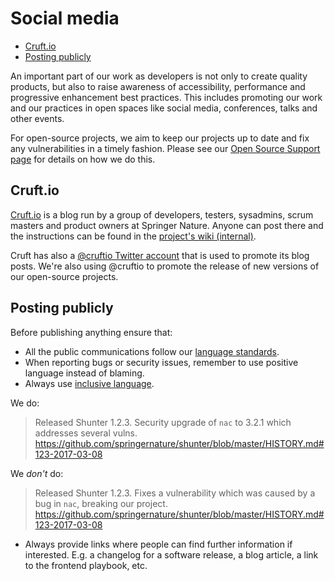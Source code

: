 # Social media

* [Cruft.io](#cruft-io)
* [Posting publicly](#posting-publicly)

An important part of our work as developers is not only to create quality products, but also to raise awareness of accessibility, performance and progressive enhancement best practices. This includes promoting our work and our practices in open spaces like social media, conferences, talks and other events.

For open-source projects, we aim to keep our projects up to date and fix any vulnerabilities in a timely fashion. Please see our [Open Source Support page](https://github.com/springernature/frontend-playbook/blob/master/practices/open-source-support.md) for details on how we do this.

## Cruft.io

[Cruft.io](http://cruft.io) is a blog run by a group of developers, testers, sysadmins, scrum masters and product owners at Springer Nature. Anyone can post there and the instructions can be found in the [project's wiki (internal)](https://github.com/springernature/cruft/).

Cruft has also a [@cruftio Twitter account](https://twitter.com/cruftio) that is used to promote its blog posts. We're also using @cruftio to promote the release of new versions of our open-source projects.

## Posting publicly

Before publishing anything ensure that:

* All the public communications follow our [language standards](house-style.md).
* When reporting bugs or security issues, remember to use positive language instead of blaming.
* Always use [inclusive language](inclusive-language.md).

We do:
> Released Shunter 1.2.3. Security upgrade of `nac` to 3.2.1 which addresses several vulns. https://github.com/springernature/shunter/blob/master/HISTORY.md#123-2017-03-08

We _don't_ do:
> Released Shunter 1.2.3. Fixes a vulnerability which was caused by a bug in `nac`, breaking our project. https://github.com/springernature/shunter/blob/master/HISTORY.md#123-2017-03-08

* Always provide links where people can find further information if interested. E.g. a changelog for a software release, a blog article, a link to the frontend playbook, etc.
